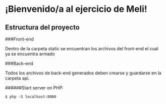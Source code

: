 # ¡Bienvenido/a al ejercicio de Meli!


## Estructura del proyecto

###Front-end

Dentro de la carpeta static se encuentran los archivos del front-end el cual ya se encuentra armado


###Back-end

Todos los archivos de back-end generados deben crearse y guardarse en la carpeta api.


######Start server on PHP:

```
$ php -S localhost:8000
```



